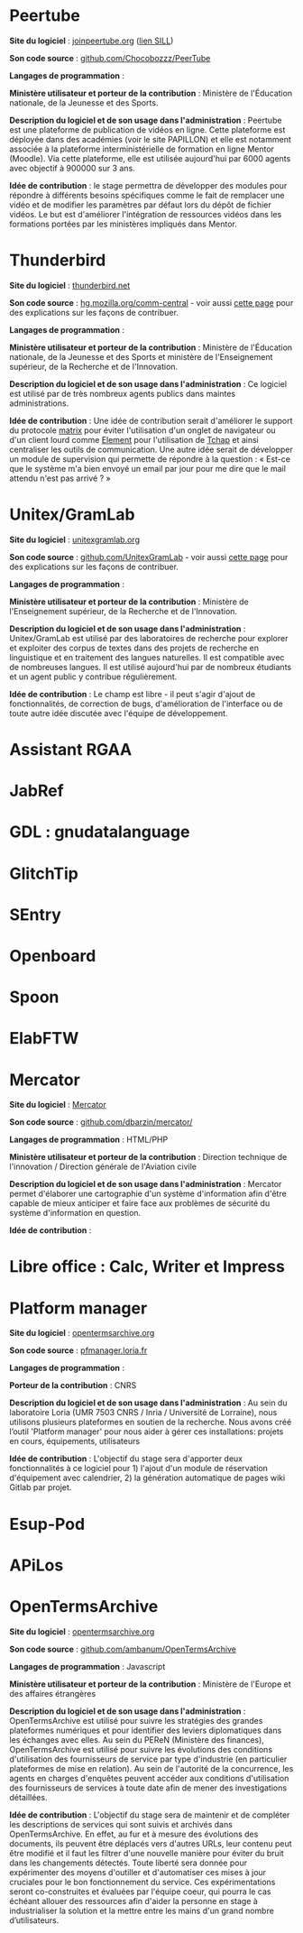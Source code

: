 

# Peertube

**Site du logiciel** : [joinpeertube.org](https://joinpeertube.org/) ([lien SILL](https://sill.etalab.gouv.fr/fr/software?id=197))

**Son code source** : [github.com/Chocobozzz/PeerTube](https://github.com/Chocobozzz/PeerTube)

**Langages de programmation** :

**Ministère utilisateur et porteur de la contribution** : Ministère de
l'Éducation nationale, de la Jeunesse et des Sports.

**Description du logiciel et de son usage dans l'administration** :
Peertube est une plateforme de publication de vidéos en ligne.  Cette
plateforme est déployée dans des académies (voir le site PAPILLON) et
elle est notamment associée à la plateforme interministérielle de
formation en ligne Mentor (Moodle).  Via cette plateforme, elle est
utilisée aujourd'hui par 6000 agents avec objectif à 900000 sur 3 ans.

**Idée de contribution** : le stage permettra de développer des modules
pour répondre à différents besoins spécifiques comme le fait de
remplacer une vidéo et de modifier les paramètres par défaut lors du
dépôt de fichier vidéos.  Le but est d'améliorer l'intégration de
ressources vidéos dans les formations portées par les ministères
impliqués dans Mentor.


# Thunderbird

**Site du logiciel** : [thunderbird.net](https://www.thunderbird.net/fr/)

**Son code source** : [hg.mozilla.org/comm-central](https://hg.mozilla.org/comm-central/) - voir aussi [cette page](https://www.thunderbird.net/en-US/get-involved/)
pour des explications sur les façons de contribuer.

**Langages de programmation** :

**Ministère utilisateur et porteur de la contribution** : Ministère de
l'Éducation nationale, de la Jeunesse et des Sports et ministère de
l'Enseignement supérieur, de la Recherche et de l'Innovation.

**Description du logiciel et de son usage dans l'administration** : Ce
logiciel est utilisé par de très nombreux agents publics dans maintes
administrations.  

**Idée de contribution** : Une idée de contribution serait d'améliorer le
support du protocole [matrix](https://matrix.org/) pour éviter l'utilisation d'un onglet de
navigateur ou d'un client lourd comme [Element](https://element.io/) pour l'utilisation de
[Tchap](https://www.tchap.gouv.fr/) et ainsi centraliser les outils de communication.  Une autre
idée serait de développer un module de supervision qui permette de
répondre à la question : « Est-ce que le système m'a bien envoyé un
email par jour pour me dire que le mail attendu n'est pas arrivé ? »


# Unitex/GramLab

**Site du logiciel** : [unitexgramlab.org](https://unitexgramlab.org/fr)

**Son code source** : [github.com/UnitexGramLab](https://github.com/UnitexGramLab/) - voir aussi [cette page](https://unitexgramlab.org/fr/how-to-contribute)
pour des explications sur les façons de contribuer.

**Langages de programmation** :

**Ministère utilisateur et porteur de la contribution** : Ministère de
l'Enseignement supérieur, de la Recherche et de l'Innovation.

**Description du logiciel et de son usage dans l'administration** :
Unitex/GramLab est utilisé par des laboratoires de recherche pour
explorer et exploiter des corpus de textes dans des projets de
recherche en linguistique et en traitement des langues naturelles.  Il
est compatible avec de nombreuses langues.  Il est utilisé aujourd'hui
par de nombreux étudiants et un agent public y contribue
régulièrement.

**Idée de contribution** : Le champ est libre - il peut s'agir d'ajout de
fonctionnalités, de correction de bugs, d'amélioration de l'interface
ou de toute autre idée discutée avec l'équipe de développement.


# Assistant RGAA


# JabRef


# GDL : gnudatalanguage


# GlitchTip


# SEntry


# Openboard


# Spoon


# ElabFTW


# Mercator

**Site du logiciel** : [Mercator](https://github.com/dbarzin/mercator/)

**Son code source** : [github.com/dbarzin/mercator/](https://github.com/dbarzin/mercator/)

**Langages de programmation** : HTML/PHP

**Ministère utilisateur et porteur de la contribution** : Direction technique de l'innovation / Direction générale de l'Aviation civile

**Description du logiciel et de son usage dans l'administration** : Mercator permet d'élaborer une cartographie d'un système d'information afin d'être capable de mieux anticiper et faire face aux problèmes de sécurité du système d'information en question. 


**Idée de contribution** :


# Libre office : Calc, Writer et Impress


# Platform manager

**Site du logiciel** : [opentermsarchive.org](https://opentermsarchive.org/)

**Son code source** : [pfmanager.loria.fr](https://pfmanager.loria.fr)

**Langages de programmation** : 

**Porteur de la contribution** : CNRS

**Description du logiciel et de son usage dans l'administration** : Au sein du laboratoire Loria (UMR 7503 CNRS / Inria / Université de Lorraine), nous utilisons plusieurs plateformes en soutien de la recherche. Nous avons créé l’outil 'Platform manager' pour nous aider à gérer ces installations: projets en cours, équipements, utilisateurs

**Idée de contribution** : L'objectif du stage sera d'apporter deux fonctionnalités à ce logiciel pour 1) l'ajout d'un module de réservation d'équipement avec calendrier, 2) la génération automatique de pages wiki Gitlab par projet.

# Esup-Pod

# APiLos


# OpenTermsArchive

**Site du logiciel** : [opentermsarchive.org](https://opentermsarchive.org/)

**Son code source** : [github.com/ambanum/OpenTermsArchive](https://github.com/ambanum/OpenTermsArchive)

**Langages de programmation** : Javascript

**Ministère utilisateur et porteur de la contribution** : Ministère de l'Europe et des affaires étrangères

**Description du logiciel et de son usage dans l'administration** : OpenTermsArchive est utilisé pour suivre les stratégies des grandes plateformes
numériques et pour identifier des leviers diplomatiques dans les échanges avec
elles. Au sein du PEReN (Ministère des finances), OpenTermsArchive est utilisé
pour suivre les évolutions des conditions d'utilisation des fournisseurs de
service par type d'industrie (en particulier plateformes de mise en relation).
Au sein de l'autorité de la concurrence, les agents en charges d'enquêtes
peuvent accéder aux conditions d'utilisation des fournisseurs de services
à toute date afin de mener des investigations détaillées.

**Idée de contribution** : L'objectif du stage sera de maintenir et de
compléter les descriptions de services qui sont suivis et archivés dans
OpenTermsArchive. En effet, au fur et à mesure des évolutions des documents,
ils peuvent être déplacés vers d'autres URLs, leur contenu peut être modifié et
il faut les filtrer d'une nouvelle manière pour éviter du bruit dans les
changements détectés. Toute liberté sera donnée pour expérimenter des moyens
d'outiller et d'automatiser ces mises à jour cruciales pour le bon
fonctionnement du service. Ces expérimentations seront co-construites et
évaluées par l'équipe coeur, qui pourra le cas échéant allouer des ressources
afin d'aider la personne en stage à industrialiser la solution et la mettre
entre les mains d'un grand nombre d’utilisateurs.


